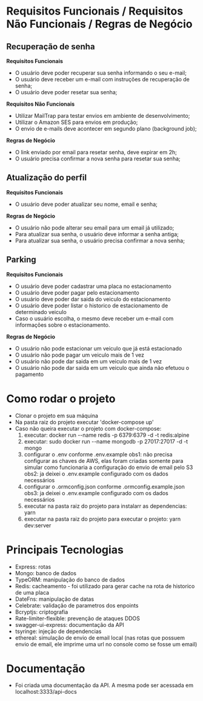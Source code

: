 # Requisitos Funcionais / Requisitos Não Funcionais / Regras de Negócio
## Recuperação de senha

**Requisitos Funcionais**

- O usuário deve poder recuperar sua senha informando o seu e-mail;
- O usuário deve receber um e-mail com instruções de recuperação de senha;
- O usuário deve poder resetar sua senha;

**Requisitos Não Funcionais**

- Utilizar MailTrap para testar envios em ambiente de desenvolvimento;
- Utilizar o Amazon SES para envios em produção;
- O envio de e-mails deve acontecer em segundo plano (background job);

**Regras de Negócio**

- O link enviado por email para resetar senha, deve expirar em 2h;
- O usuário precisa confirmar a nova senha para resetar sua senha;

## Atualização do perfil

**Requisitos Funcionais**

- O usuário deve poder atualizar seu nome, email e senha;

**Regras de Negócio**

- O usuário não pode alterar seu email para um email já utilizado;
- Para atualizar sua senha, o usuário deve informar a senha antiga;
- Para atualizar sua senha, o usuário precisa confirmar a nova senha;


## Parking

**Requisitos Funcionais**

- O usuário deve poder cadastrar uma placa no estacionamento
- O usuário deve poder pagar pelo estacionamento
- O usuário deve poder dar saida do veiculo do estacionamento
- O usuário deve poder listar o historico de estacionamento de determinado veiculo
- Caso o usuário escolha, o mesmo deve receber um e-mail com informações sobre o estacionamento.

**Regras de Negócio**

- O usuário não pode estacionar um veiculo que já está estacionado
- O usuário não pode pagar um veiculo mais de 1 vez
- O usuário não pode dar saida em um veiculo mais de 1 vez
- O usuário não pode dar saida em um veiculo que ainda não efetuou o pagamento

# Como rodar o projeto
- Clonar o projeto em sua máquina
- Na pasta raiz do projeto executar 'docker-compose up'
- Caso não queira executar o projeto com docker-compose:
  1) executar: docker run --name redis -p 6379:6379 -d -t redis:alpine
  2) executar: sudo docker run --name mongodb -p 27017:27017 -d -t mongo
  3) configurar o .env conforme .env.example
    obs1: não precisa configurar as chaves de AWS, elas foram criadas somente para
      simular como funcionaria a configuração do envio de email pelo S3
    obs2: ja deixei o .env.example configurado com os dados necessários
  4) configurar o .ormconfig.json conforme .ormconfig.example.json
    obs3: ja deixei o .env.example configurado com os dados necessários
  5) executar na pasta raiz do projeto para instalarr as dependencias: yarn
  6) executar na pasta raiz do projeto para executar o projeto: yarn dev:server

# Principais Tecnologias

- Express: rotas
- Mongo: banco de dados
- TypeORM: manipulação do banco de dados
- Redis: cacheamento - foi utilizado para gerar cache na rota de historico de uma placa
- DateFns: manipulação de datas
- Celebrate: validação de parametros dos enpoints
- Bcryptjs: criptografia
- Rate-limiter-flexible: prevenção de ataques DDOS
- swagger-ui-express: documentação da API
- tsyringe: injeção de dependencias
- ethereal: simulação de envio de email local (nas rotas que possuem envio de email, ele imprime uma url no console como se fosse um email)

# Documentação

- Foi criada uma documentação da API. A mesma pode ser acessada em localhost:3333/api-docs
